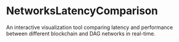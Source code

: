 # NetworksLatencyComparison
An interactive visualization tool comparing latency and performance between different blockchain and DAG networks in real-time.
